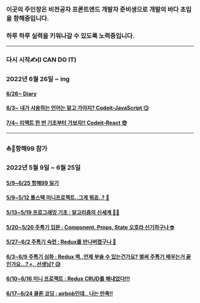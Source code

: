 
  
  
### 이곳의 주인장은 비전공자 프론트엔드 개발자 준비생으로 개발의 바다 초입을 항해중입니다.
  
  
### 하루 하루 실력을 키워나갈 수 있도록 노력중입니다. 
---
### 다시 시작✍️(I CAN DO IT)
### 2022년 6월 26일 ~ ing

#### [6/26~ Diary](https://github.com/saehwa95/Diary)
#### [6/3~ 내가 사용하는 언어는 알고 가야지? Codeit-JavaScript :smirk:](https://github.com/saehwa95/TIL/tree/main/JavaScript/Codeit)
#### [7/4~ 리액트 한 번 기초부터 가보자!! Codeit-React :sunglasses:](https://github.com/saehwa95/TIL/tree/main/React/Codeit)

   
   
   
---
### :boat::ocean:항해99 참가
### 2022년 5월 9일 ~ 6월 25일
    
#### [5/9~6/25 항해99 일기](https://github.com/saehwa95/hh99_Diary)
#### [5/9~5/12 풀스택 미니프로젝트..그게 뭐죠..? 🤔](https://github.com/saehwa95/spartaㅍ)
#### [5/13~5/19 프로그래밍 기초 : 알고리즘의 신세계 😵‍💫](https://github.com/saehwa95/algorithm)
#### [5/20~5/26 주특기 입문 : Component, Props, State 오호라 신기하구나 🤓](https://github.com/saehwa95/ReactStudy/tree/main/week1)
#### [5/27~6/2 주특기 숙련 : Redux를 만나버렸구나 🥺](https://github.com/saehwa95/ReactStudy/tree/main/week2)
#### [6/3~6/9 주특기 심화 : Redux 벽,,언제 부술 수 있는건가요? 벌써 주특기 배우는거 끝인가요...?ㅅ,,선생님? 😥](https://github.com/saehwa95/ReduxPrac)
#### [6/10~6/16 미니 프로젝트 : Redux CRUD를 해내었다!!!](https://github.com/hh991week5travel/week_travel)
#### [6/17~6/24 클론 코딩 : airbnb인데,, 나는 만족!!](https://github.com/hh99-airbnb-clone)



        

